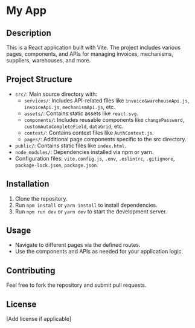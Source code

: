 # My App

## Description
This is a React application built with Vite. The project includes various pages, components, and APIs for managing invoices, mechanisms, suppliers, warehouses, and more.

## Project Structure
- `src/`: Main source directory with:
  - `services/`: Includes API-related files like `invoice&warehouseApi.js`, `invoiceApi.js`, `mechanismApi.js`, etc.
  - `assets/`: Contains static assets like `react.svg`.
  - `components/`: Includes reusable components like `changePassword`, `customAutoCompleteField`, `dataGrid`, etc.
  - `context/`: Contains context files like `AuthContext.js`.
  - `pages/`: Additional page components specific to the src directory.
- `public/`: Contains static files like `index.html`.
- `node_modules/`: Dependencies installed via npm or yarn.
- Configuration files: `vite.config.js`, `.env`, `.eslintrc`, `.gitignore`, `package-lock.json`, `package.json`.

## Installation
1. Clone the repository.
2. Run `npm install` or `yarn install` to install dependencies.
3. Run `npm run dev` or `yarn dev` to start the development server.

## Usage
- Navigate to different pages via the defined routes.
- Use the components and APIs as needed for your application logic.

## Contributing
Feel free to fork the repository and submit pull requests.

## License
[Add license if applicable]